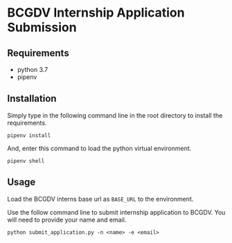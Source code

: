 # BCGDV Internship Application Submission

## Requirements
- python 3.7
- pipenv

## Installation
Simply type in the following command line in the root directory to install the requirements.
```
pipenv install
```

And, enter this command to load the python virtual environment.
```
pipenv shell
```

## Usage

Load the BCGDV interns base url as `BASE_URL` to the environment.

Use the follow command line to submit internship application to BCGDV. You will need to provide your name and email.
```
python submit_application.py -n <name> -e <email>
```
